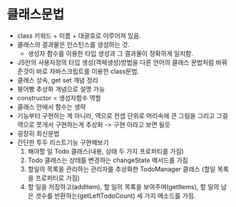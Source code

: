 # 클래스문법
- class 키워드 + 이름 + 대괄호로 이루어져 있음.
- 클래스의 결과물은 인스턴스를 생성하는 것.
  - 생성자 함수를 이용한 타입 생성과 그 결과물이 정확하게 일치함.
- JS만의 사용자정의 타입 생성(객체생성)방법을 다른 언어의 클래스 문법처럼 바꿔준것이 바로 자바스크립트를 이용한 class문법.
- 클래스 상속, get set 개념 정리
- 붕어빵 추상화 개념으로 설명 가능
- constructor = 생성자함수 역할
- 클래스 안에서 함수는 생략
- 기능부터 구현하는 게 아니라, 역으로 컨셉 단위로 머리속에 큰 그림을 그리고 그걸 역으로 쪼개서 구현하는게 추상화 -> 구현 이라고 보면 될듯
- 굉장히 최신문법
- 간단한 투두 리스트기능 구현해보기
    1. 해야할 일 Todo 클래스(내용, 상태 두 가지 프로퍼티를 가짐)
    2. Todo 클래스는 상태를 변경하는 changeState 메서드를 가짐
    3. 할일의 목록을 관리하는 관리자를 추상화한 TodoManager 클래스 (할일 목록을 프로퍼티로 가짐)
    4. 할 일을 저장하고(addItem), 할 일의 목록을 보여주며(getItems), 할 일의 남은 갯수를 반환하는(getLeftTodoCount) 세 가지 메소드를 가짐.
    